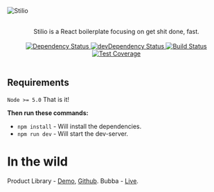 ![Stilio](https://rawgit.com/pontusab/Stilio/master/banner.jpg)

<br />

<div align="center">Stilio is a React boilerplate focusing on get shit done, fast.</div>
<br />
<div align="center">
  <a href="https://david-dm.org/pontusab/stilio">
    <img src="https://david-dm.org/pontusab/stilio.svg" alt="Dependency Status" />
  </a>
  <a href="https://david-dm.org/pontusab/stilio#info=devDependencies">
    <img src="https://david-dm.org/pontusab/stilio/dev-status.svg" alt="devDependency Status" />
  </a>
  <a href="https://travis-ci.org/pontusab/stilio">
    <img src="https://travis-ci.org/pontusab/Stilio.svg?branch=master" alt="Build Status" />
  </a>
  <a href="https://coveralls.io/r/pontusab/stilio">
    <img src="https://coveralls.io/repos/github/mxstbr/react-boilerplate/badge.svg" alt="Test Coverage" />
  </a>
</div>
<br />


## Requirements
`Node >= 5.0`
That is it!

**Then run these commands:**
- `npm install` - Will install the dependencies.
- `npm run dev` - Will start the dev-server.


In the wild
======

Product Library - [Demo](http://izettle.bubba.cc), [Github](https://github.com/pontusab/Stilio-example).
Bubba - [Live](https://bubba.cc).
